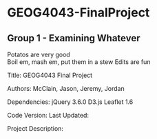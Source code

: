 # GEOG4043-FinalProject
## Group 1 - Examining Whatever
Potatos are very good <br />
Boil em, mash em, put them in a stew
Edits are fun

Title: GEOG4043 Final Project

Authors: McClain, Jason, Jeremy, Jordan

Dependencies:
  jQuery 3.6.0
  D3.js
  Leaflet 1.6

Code Version:
  Last Updated:

Project Description:
